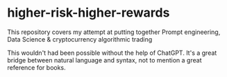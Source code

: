 # higher-risk-higher-rewards

This repository covers my attempt at putting together Prompt engineering, Data Science & cryptocurrency algorithmic trading

This wouldn't had been possible without the help of ChatGPT. It's a great bridge between natural language and syntax, not to mention a great reference for books.

